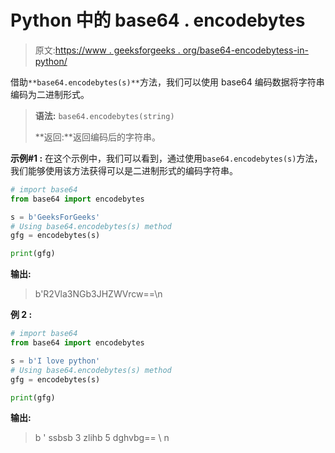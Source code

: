 # Python 中的 base64 . encodebytes

> 原文:[https://www . geeksforgeeks . org/base64-encodebytess-in-python/](https://www.geeksforgeeks.org/base64-encodebytess-in-python/)

借助`**base64.encodebytes(s)**`方法，我们可以使用 base64 编码数据将字符串编码为二进制形式。

> **语法:** `base64.encodebytes(string)`
> 
> **返回:**返回编码后的字符串。

**示例#1 :**
在这个示例中，我们可以看到，通过使用`base64.encodebytes(s)`方法，我们能够使用该方法获得可以是二进制形式的编码字符串。

```py
# import base64
from base64 import encodebytes

s = b'GeeksForGeeks'
# Using base64.encodebytes(s) method
gfg = encodebytes(s)

print(gfg)
```

**输出:**

> b'R2Vla3NGb3JHZWVrcw==\n

**例 2 :**

```py
# import base64
from base64 import encodebytes

s = b'I love python'
# Using base64.encodebytes(s) method
gfg = encodebytes(s)

print(gfg)
```

**输出:**

> b ' ssbsb 3 zlihb 5 dghvbg== \ n